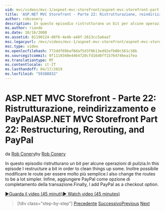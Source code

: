 ```yaml
---
uid: mvc/videos/mvc-1/aspnet-mvc-storefront/aspnet-mvc-storefront-part-22-restructuring-rerouting-and-paypal
title: 'ASP.NET MVC Storefront - Parte 22: Ristrutturazione, reindirizzamento e PayPal | Microsoft Docs'
author: robconery
description: In questo episodio ristrutturano un bit per alcune operazioni di pulizia. Inoltre possibile modificare le route per essere molto più semplice. Infine, aggiungere PayPal come parametri Opzio un'estrazione...
ms.author: riande
ms.date: 10/16/2008
ms.assetid: 81190124-d0f6-4e4b-a48f-2613cc5a6aa7
msc.legacyurl: /mvc/videos/mvc-1/aspnet-mvc-storefront/aspnet-mvc-storefront-part-22-restructuring-rerouting-and-paypal
msc.type: video
ms.openlocfilehash: 772ddf69baf8daf5d3f0b13ed92efb80c561c38b
ms.sourcegitcommit: 0f1119340e4464720cfd16d0ff15764746ea1fea
ms.translationtype: MT
ms.contentlocale: it-IT
ms.lasthandoff: 04/17/2019
ms.locfileid: "59388832"
---
```

# <a name="aspnet-mvc-storefront-part-22-restructuring-rerouting-and-paypal"></a><span data-ttu-id="d74f0-105">ASP.NET MVC Storefront - Parte 22: Ristrutturazione, reindirizzamento e PayPal</span><span class="sxs-lookup"><span data-stu-id="d74f0-105">ASP.NET MVC Storefront Part 22: Restructuring, Rerouting, and PayPal</span></span>

<span data-ttu-id="d74f0-106">da [Rob Conery](https://github.com/robconery)</span><span class="sxs-lookup"><span data-stu-id="d74f0-106">by [Rob Conery](https://github.com/robconery)</span></span>

<span data-ttu-id="d74f0-107">In questo episodio ristrutturano un bit per alcune operazioni di pulizia.</span><span class="sxs-lookup"><span data-stu-id="d74f0-107">In this episode I restructure a bit in order to clean things up some.</span></span> <span data-ttu-id="d74f0-108">Inoltre possibile modificare le route per essere molto più semplice.</span><span class="sxs-lookup"><span data-stu-id="d74f0-108">I also change the routes to be a lot simpler.</span></span> <span data-ttu-id="d74f0-109">Infine, aggiungere PayPal come opzione di completamento della transazione.</span><span class="sxs-lookup"><span data-stu-id="d74f0-109">Finally, I add PayPal as a checkout option.</span></span>

[<span data-ttu-id="d74f0-110">&#9654;Guarda il video (45 minuti)</span><span class="sxs-lookup"><span data-stu-id="d74f0-110">&#9654; Watch video (45 minutes)</span></span>](https://channel9.msdn.com/Blogs/ASP-NET-Site-Videos/aspnet-mvc-storefront-part-22-restructuring-rerouting-and-paypal)

> [!div class="step-by-step"]
> <span data-ttu-id="d74f0-111">[Precedente](aspnet-mvc-storefront-part-21-order-manager-and-personalization.md)
> [Successivo](aspnet-mvc-storefront-part-23-getting-started-with-domain-driven-design.md)</span><span class="sxs-lookup"><span data-stu-id="d74f0-111">[Previous](aspnet-mvc-storefront-part-21-order-manager-and-personalization.md)
[Next](aspnet-mvc-storefront-part-23-getting-started-with-domain-driven-design.md)</span></span>

